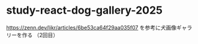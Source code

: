 # study-react-dog-gallery-2025

https://zenn.dev/likr/articles/6be53ca64f29aa035f07
を参考に犬画像ギャラリーを作る （2回目）
